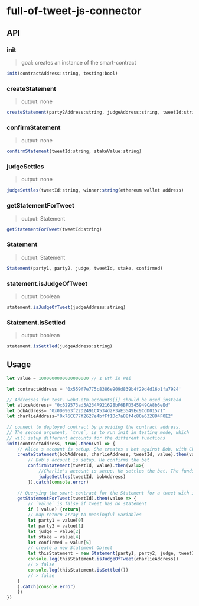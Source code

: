 # full-of-tweet-js-connector

## API

### init

> goal: creates an instance of the smart-contract

```js
init(contractAddress:string, testing:bool)
```

### createStatement

> output: none

```js
createStatement(party2Address:string, judgeAddress:string, tweetId:string, stakeValue:number)
```


### confirmStatement

> output: none

```js
confirmStatement(tweetId:string, stakeValue:string)
```


### judgeSettles

> output: none

```js
judgeSettles(tweetId:string, winner:string(ethereum wallet address) 
```



### getStatementForTweet

> output: Statement

```js
getStatementForTweet(tweetId:string)
```

### Statement

> output: Statement

```js
Statement(party1, party2, judge, tweetId, stake, confirmed)
```

### statement.isJudgeOfTweet

> output: boolean

```js
statement.isJudgeOfTweet(judgeAddress:string)
```

### Statement.isSettled

> output: boolean

```js
statement.isSettled(judgeAddress:string)
```

## Usage

```js
let value = 1000000000000000000 // 1 Eth in Wei

let contractAddress = '0x559f7e775c8386e909d839b4f29d4d16b1fa7924'

// Addresses for test. web3.eth.accounts[i] should be used instead
let aliceAddress= "0x629573ad5A234A921628bF6BFD545949CA8b6eEd"
let bobAddress= "0x0D0963f22D2491CA534d2F3aE3549Ec9CdD01571"
let charlieAddress="0x76CC77f2627e4bfFf1Dc7a88f4c80a632894F0E2"

// connect to deployed contract by providing the contract address.
// The second argument, `true`, is to run init in testing mode, which 
// will setup different accounts for the different functions
init(contractAddress, true).then(val => {
    // Alice's account is setup. She creates a bet against Bob, with Charlie as the Judge
	createStatement(bobAddress, charlieAddress, tweetId, value).then(val=>{
        // Bob's account is setup. He confirms the bet
        confirmStatement(tweetId, value).then(val=>{
            //Charlie's account is setup. He settles the bet. The funds are transfered.
            judgeSettles(tweetId, bobAddress)
        }).catch(console.error)

    // Querying the smart-contract for the Statement for a tweet with id = `tweetId`
    getStatementForTweet(tweetId).then(value => {
        // `value` is false if tweet has no statement
        if (!value) {return}
        // map return array to meaningful variables
        let party1 = value[0]
        let party2 = value[1]
        let judge = value[2]
        let stake = value[4]
        let confirmed = value[5]
        // create a new Statement Object
        let thisStatement = new Statement(party1, party2, judge, tweetId, stake, confirmed)
        console.log(thisStatement.isJudgeOfTweet(charlieAddress))
        // > false
        console.log(thisStatement.isSettled())
        // > false
    }
    ).catch(console.error)
    })
})

```
